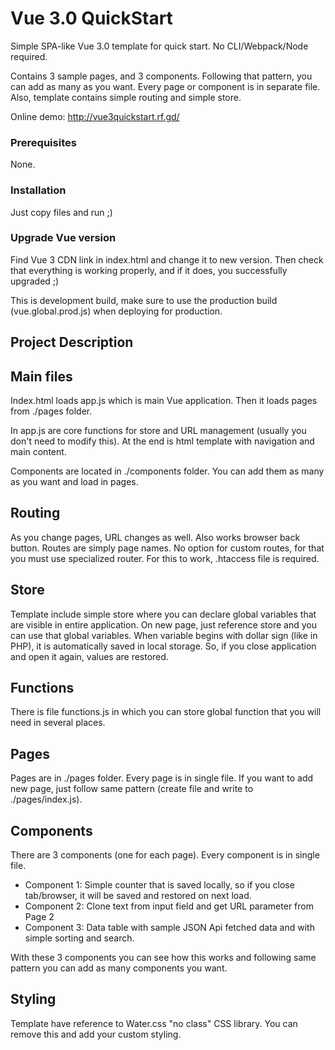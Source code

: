 # Vue 3.0 QuickStart

Simple SPA-like Vue 3.0 template for quick start. 
No CLI/Webpack/Node required.

Contains 3 sample pages, and 3 components. Following that pattern, you can add as many as you want. Every page or component is in separate file. Also, template contains simple routing and simple store.

Online demo: http://vue3quickstart.rf.gd/


### Prerequisites

None.


### Installation

Just copy files and run ;)


### Upgrade Vue version

Find Vue 3 CDN link in index.html and change it to new version.
Then check that everything is working properly, and if it does, you successfully upgraded ;)

This is development build, make sure to use the production build (vue.global.prod.js) when deploying for production.


## Project Description

## Main files

Index.html loads app.js which is main Vue application. Then it loads pages from ./pages folder. 

In app.js are core functions for store and URL management (usually you don't need to modify this). At the end is html template with navigation and main content.

Components are located in ./components folder. You can add them as many as you want and load in pages.


## Routing

As you change pages, URL changes as well. Also works browser back button. Routes are simply page names. No option for custom routes, for that you must use specialized router. For this to work, .htaccess file is required. 


## Store

Template include simple store where you can declare global variables that are visible in entire application. On new page, just reference store and you can use that global variables. When variable begins with dollar sign (like in PHP), it is automatically saved in local storage. So, if you close application and open it again, values are restored.

## Functions

There is file functions.js in which you can store global function that you will need in several places.


## Pages

Pages are in ./pages folder. Every page is in single file.
If you want to add new page, just follow same pattern (create file and write to ./pages/index.js).



## Components

There are 3 components (one for each page). Every component is in single file.

* Component 1: Simple counter that is saved locally, so if you close tab/browser, it will be saved and restored on next load.
* Component 2: Clone text from input field and get URL parameter from Page 2
* Component 3: Data table with sample JSON Api fetched data and with simple sorting and search.

With these 3 components you can see how this works and following same pattern you can add as many components you want.


## Styling

Template have reference to Water.css "no class" CSS library. You can remove this and add your custom styling. 
